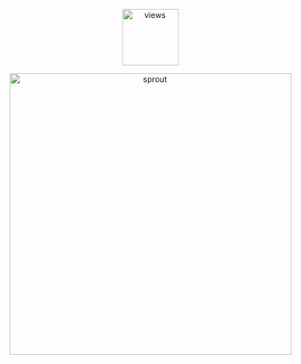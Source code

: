 <p align="center">
    <img width="100" src="https://hits.seeyoufarm.com/api/count/incr/badge.svg?url=https%3A%2F%2Fgithub.com%2Faroszef%2Fhit-counter&count_bg=%23C83D3D&title_bg=%23555555&icon=mercedes.svg&icon_color=%23FF5454&title=you&edge_flat=false)](https://hits.seeyoufarm.com" alt="views">
<p align="center">
    <img width="500" src="https://files.catbox.moe/oeyotd.gif" alt="sprout">

